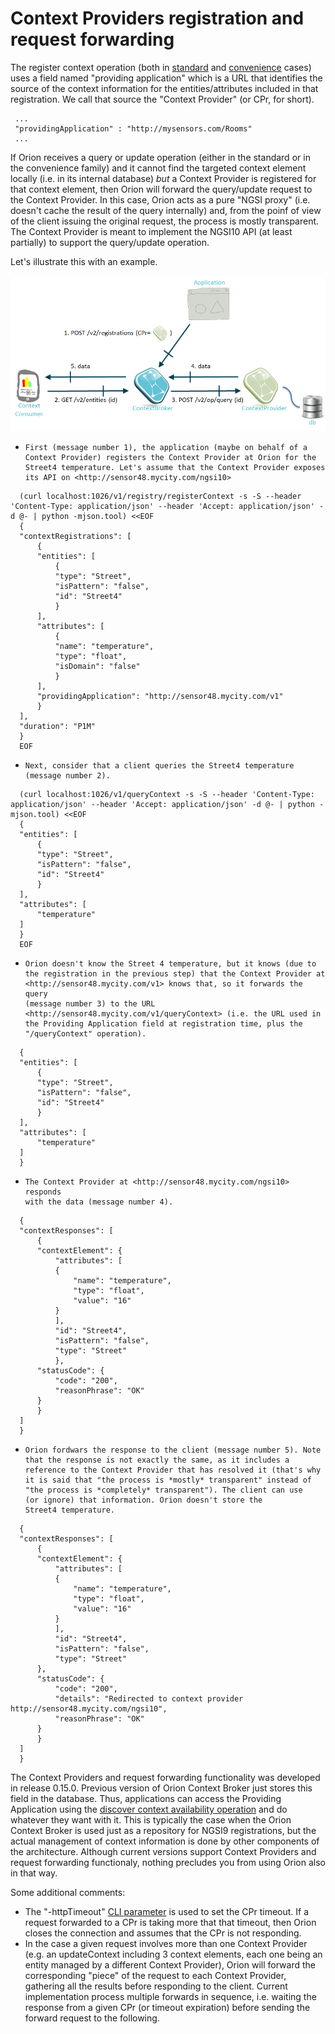 # Context Providers registration and request forwarding

The register context operation (both in
[standard](#Register_Context_operation "wikilink") and
[convenience](#Convenience_Register_Context "wikilink") cases) uses a
field named "providing application" which is a URL that identifies the
source of the context information for the entities/attributes included
in that registration. We call that source the "Context Provider" (or
CPr, for short).

     ...                                                                           
     "providingApplication" : "http://mysensors.com/Rooms"
     ...                                                                           
  
If Orion receives a query or update operation (either in the standard or
in the convenience family) and it cannot find the targeted context
element locally (i.e. in its internal database) *but* a Context Provider
is registered for that context element, then Orion will forward the
query/update request to the Context Provider. In this case, Orion acts
as a pure "NGSI proxy" (i.e. doesn't cache the result of the query
internally) and, from the poinf of view of the client issuing the
original request, the process is mostly transparent. The Context
Provider is meant to implement the NGSI10 API (at least partially) to
support the query/update operation.

Let's illustrate this with an example.

![](QueryContextWithContextProvider.png "QueryContextWithContextProvider.png")

<!-- -->
-     First (message number 1), the application (maybe on behalf of a
      Context Provider) registers the Context Provider at Orion for the
      Street4 temperature. Let's assume that the Context Provider exposes
      its API on <http://sensor48.mycity.com/ngsi10>
<!-- -->

      (curl localhost:1026/v1/registry/registerContext -s -S --header 'Content-Type: application/json' --header 'Accept: application/json' -d @- | python -mjson.tool) <<EOF
      {
	  "contextRegistrations": [
	      {
		  "entities": [
		      {
			  "type": "Street",
			  "isPattern": "false",
			  "id": "Street4"
		      }
		  ],
		  "attributes": [
		      {
			  "name": "temperature",
			  "type": "float",
			  "isDomain": "false"
		      }
		  ],
		  "providingApplication": "http://sensor48.mycity.com/v1"
	      }
	  ],
	  "duration": "P1M"
      }
      EOF
      
-     Next, consider that a client queries the Street4 temperature
      (message number 2).
      
<!-- -->
    
      (curl localhost:1026/v1/queryContext -s -S --header 'Content-Type: application/json' --header 'Accept: application/json' -d @- | python -mjson.tool) <<EOF
      {
	  "entities": [
	      {
		  "type": "Street",
		  "isPattern": "false",
		  "id": "Street4"
	      }
	  ],
	  "attributes": [
	      "temperature"
	  ]
      }
      EOF

<!-- -->

-     Orion doesn't know the Street 4 temperature, but it knows (due to
      the registration in the previous step) that the Context Provider at
      <http://sensor48.mycity.com/v1> knows that, so it forwards the query
      (message number 3) to the URL
      <http://sensor48.mycity.com/v1/queryContext> (i.e. the URL used in
      the Providing Application field at registration time, plus the
      "/queryContext" operation).


<!-- -->
      {
	  "entities": [
	      {
		  "type": "Street",
		  "isPattern": "false",
		  "id": "Street4"
	      }
	  ],
	  "attributes": [
	      "temperature"
	  ]
      }


<!-- -->

-     The Context Provider at <http://sensor48.mycity.com/ngsi10> responds
      with the data (message number 4).

<!-- -->
      {
	  "contextResponses": [
	      {
		  "contextElement": {
		      "attributes": [
			  {
			      "name": "temperature",
			      "type": "float",
			      "value": "16"
			  }
		      ],
		      "id": "Street4",
		      "isPattern": "false",
		      "type": "Street"
		      },
		  "statusCode": {
		      "code": "200",
		      "reasonPhrase": "OK"
		  }
	      }
	  ]
      }

<!-- -->                         

-     Orion fordwars the response to the client (message number 5). Note
      that the response is not exactly the same, as it includes a
      reference to the Context Provider that has resolved it (that's why
      it is said that "the process is *mostly* transparent" instead of
      "the process is *completely* transparent"). The client can use
      (or ignore) that information. Orion doesn't store the
      Street4 temperature.
 
<!-- --> 
      {
	  "contextResponses": [
	      {
		  "contextElement": {
		      "attributes": [
			  {
			      "name": "temperature",
			      "type": "float",
			      "value": "16"
			  }
		      ],
		      "id": "Street4",
		      "isPattern": "false",
		      "type": "Street"
		  },
		  "statusCode": {
		      "code": "200",
		      "details": "Redirected to context provider http://sensor48.mycity.com/ngsi10",
		      "reasonPhrase": "OK"
		  }
	      }
	  ]
      }
  
The Context Providers and request forwarding functionality was developed
in release 0.15.0. Previous version
of Orion Context Broker just stores this field in the database. Thus,
applications can access the Providing Application using the [discover
context availability
operation](#Discover_Context_Availability_operation "wikilink") and do
whatever they want with it. This is typically the case when the Orion
Context Broker is used just as a repository for NGSI9 registrations, but
the actual management of context information is done by other components
of the architecture. Although current versions support Context Providers
and request forwarding functionaly, nothing precludes you from using
Orion also in that way.

Some additional comments:

-   The "-httpTimeout"
    [CLI
    parameter](Publish/Subscribe_Broker_-_Orion_Context_Broker_-_Installation_and_Administration_Guide#Command_line_options "wikilink")
    is used to set the CPr timeout. If a request forwarded to a CPr is
    taking more that that timeout, then Orion closes the connection and
    assumes that the CPr is not responding.
-   In the case a given
    request involves more than one Context Provider (e.g. an
    updateContext including 3 context elements, each one being an entity
    managed by a different Context Provider), Orion will forward the
    corresponding "piece" of the request to each Context Provider,
    gathering all the results before responding to the client. Current
    implementation process multiple forwards in sequence, i.e. waiting
    the response from a given CPr (or timeout expiration) before sending
    the forward request to the following.

